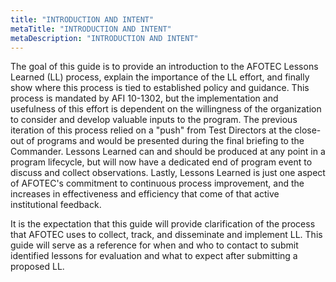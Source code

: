```yaml
---
title: "INTRODUCTION AND INTENT"
metaTitle: "INTRODUCTION AND INTENT"
metaDescription: "INTRODUCTION AND INTENT"
---
```


The goal of this guide is to provide an introduction to the AFOTEC
Lessons Learned (LL) process, explain the importance of the LL effort,
and finally show where this process is tied to established policy and
guidance. This process is mandated by AFI 10-1302, but the
implementation and usefulness of this effort is dependent on the
willingness of the organization to consider and develop valuable inputs
to the program. The previous iteration of this process relied on a
"push" from Test Directors at the close-out of programs and would be
presented during the final briefing to the Commander. Lessons Learned
can and should be produced at any point in a program lifecycle, but will
now have a dedicated end of program event to discuss and collect
observations. Lastly, Lessons Learned is just one aspect of AFOTEC's
commitment to continuous process improvement, and the increases in
effectiveness and efficiency that come of that active institutional
feedback.

It is the expectation that this guide will provide clarification of the
process that AFOTEC uses to collect, track, and disseminate and
implement LL. This guide will serve as a reference for when and who to
contact to submit identified lessons for evaluation and what to expect
after submitting a proposed LL.


